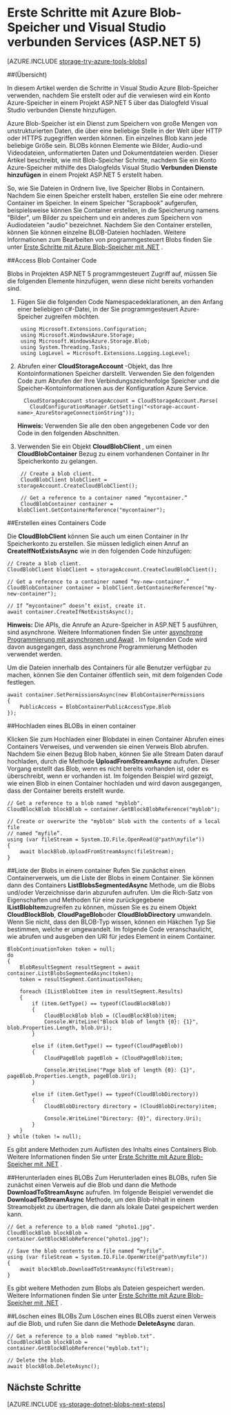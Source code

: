 <properties
    pageTitle="Erste Schritte mit Blob-Speicher und Visual Studio verbunden Services (ASP.NET 5) | Microsoft Azure"
    description="Erste Schritte mit Azure Blob-Speicher in einem Projekt Visual Studio ASP.NET 5, nach der Erstellung eines Speicher-Kontos, die mit Visual Studio verbunden services"
    services="storage"
    documentationCenter=""
    authors="TomArcher"
    manager="douge"
    editor=""/>

<tags
    ms.service="storage"
    ms.workload="web"
    ms.tgt_pltfrm="vs-getting-started"
    ms.devlang="na"
    ms.topic="article"
    ms.date="07/18/2016"
    ms.author="tarcher"/>

# <a name="get-started-with-azure-blob-storage-and-visual-studio-connected-services-aspnet-5"></a>Erste Schritte mit Azure Blob-Speicher und Visual Studio verbunden Services (ASP.NET 5)

[AZURE.INCLUDE [storage-try-azure-tools-blobs](../../includes/storage-try-azure-tools-blobs.md)]

##<a name="overview"></a>(Übersicht)

In diesem Artikel werden die Schritte in Visual Studio Azure Blob-Speicher verwenden, nachdem Sie erstellt oder auf die verwiesen wird ein Konto Azure-Speicher in einem Projekt ASP.NET 5 über das Dialogfeld Visual Studio verbunden Dienste hinzufügen.

Azure Blob-Speicher ist ein Dienst zum Speichern von große Mengen von unstrukturierten Daten, die über eine beliebige Stelle in der Welt über HTTP oder HTTPS zugegriffen werden können. Ein einzelnes Blob kann jede beliebige Größe sein. BLOBs können Elemente wie Bilder, Audio-und Videodateien, unformatierten Daten und Dokumentdateien werden. Dieser Artikel beschreibt, wie mit Blob-Speicher Schritte, nachdem Sie ein Konto Azure-Speicher mithilfe des Dialogfelds Visual Studio **Verbunden Dienste hinzufügen** in einem Projekt ASP.NET 5 erstellt haben.

So, wie Sie Dateien in Ordnern live, live Speicher Blobs in Containern. Nachdem Sie einen Speicher erstellt haben, erstellen Sie eine oder mehrere Container im Speicher. In einem Speicher "Scrapbook" aufgerufen, beispielsweise können Sie Container erstellen, in die Speicherung namens "Bilder", um Bilder zu speichern und ein anderes zum Speichern von Audiodateien "audio" bezeichnet. Nachdem Sie den Container erstellen, können Sie können einzelne BLOB-Dateien hochladen. Weitere Informationen zum Bearbeiten von programmgesteuert Blobs finden Sie unter [Erste Schritte mit Azure Blob-Speicher mit .NET](storage-dotnet-how-to-use-blobs.md) .

##<a name="access-blob-containers-in-code"></a>Access Blob Container Code

Blobs in Projekten ASP.NET 5 programmgesteuert Zugriff auf, müssen Sie die folgenden Elemente hinzufügen, wenn diese nicht bereits vorhanden sind.

1. Fügen Sie die folgenden Code Namespacedeklarationen, an den Anfang einer beliebigen c#-Datei, in der Sie programmgesteuert Azure-Speicher zugreifen möchten.

        using Microsoft.Extensions.Configuration;
        using Microsoft.WindowsAzure.Storage;
        using Microsoft.WindowsAzure.Storage.Blob;
        using System.Threading.Tasks;
        using LogLevel = Microsoft.Extensions.Logging.LogLevel;

2. Abrufen einer **CloudStorageAccount** -Objekt, das Ihre Kontoinformationen Speicher darstellt. Verwenden Sie den folgenden Code zum Abrufen der Ihre Verbindungszeichenfolge Speicher und die Speicher-Kontoinformationen aus der Konfiguration Azure Service.

         CloudStorageAccount storageAccount = CloudStorageAccount.Parse(
           CloudConfigurationManager.GetSetting("<storage-account-name>_AzureStorageConnectionString"));

    **Hinweis:** Verwenden Sie alle den oben angegebenen Code vor den Code in den folgenden Abschnitten.


3. Verwenden Sie ein Objekt **CloudBlobClient** , um einen **CloudBlobContainer** Bezug zu einem vorhandenen Container in Ihr Speicherkonto zu gelangen.

        // Create a blob client.
        CloudBlobClient blobClient = storageAccount.CreateCloudBlobClient();

        // Get a reference to a container named “mycontainer.”
        CloudBlobContainer container = blobClient.GetContainerReference("mycontainer");



##<a name="create-a-container-in-code"></a>Erstellen eines Containers Code

Die **CloudBlobClient** können Sie auch um einen Container in Ihr Speicherkonto zu erstellen. Sie müssen lediglich einen Anruf an **CreateIfNotExistsAsync** wie in den folgenden Code hinzufügen:

    // Create a blob client.
    CloudBlobClient blobClient = storageAccount.CreateCloudBlobClient();

    // Get a reference to a container named “my-new-container.”
    CloudBlobContainer container = blobClient.GetContainerReference("my-new-container");

    // If “mycontainer” doesn’t exist, create it.
    await container.CreateIfNotExistsAsync();


**Hinweis:** Die APIs, die Anrufe an Azure-Speicher in ASP.NET 5 ausführen, sind asynchrone. Weitere Informationen finden Sie unter [asynchrone Programmierung mit asynchronen und Await](http://msdn.microsoft.com/library/hh191443.aspx) . Im folgenden Code wird davon ausgegangen, dass asynchrone Programmierung Methoden verwendet werden.

Um die Dateien innerhalb des Containers für alle Benutzer verfügbar zu machen, können Sie den Container öffentlich sein, mit dem folgenden Code festlegen.

    await container.SetPermissionsAsync(new BlobContainerPermissions
    {
        PublicAccess = BlobContainerPublicAccessType.Blob
    });

##<a name="upload-a-blob-into-a-container"></a>Hochladen eines BLOBs in einen container

Klicken Sie zum Hochladen einer Blobdatei in einen Container Abrufen eines Containers Verweises, und verwenden sie einen Verweis Blob abrufen. Nachdem Sie einen Bezug Blob haben, können Sie alle Stream Daten darauf hochladen, durch die Methode **UploadFromStreamAsync** aufrufen. Dieser Vorgang erstellt das Blob, wenn es nicht bereits vorhanden ist, oder es überschreibt, wenn er vorhanden ist. Im folgenden Beispiel wird gezeigt, wie einen Blob in einen Container hochladen und wird davon ausgegangen, dass der Container bereits erstellt wurde.

    // Get a reference to a blob named "myblob".
    CloudBlockBlob blockBlob = container.GetBlockBlobReference("myblob");

    // Create or overwrite the "myblob" blob with the contents of a local file
    // named “myfile”.
    using (var fileStream = System.IO.File.OpenRead(@"path\myfile"))
    {
        await blockBlob.UploadFromStreamAsync(fileStream);
    }

##<a name="list-the-blobs-in-a-container"></a>Liste der Blobs in einem container
Rufen Sie zunächst einen Containerverweis, um die Liste der Blobs in einem Container. Sie können dann des Containers **ListBlobsSegmentedAsync** Methode, um die Blobs und/oder Verzeichnisse darin abzurufen aufrufen. Um die Rich-Satz von Eigenschaften und Methoden für eine zurückgegebene **IListBlobItem**zugreifen zu können, müssen Sie es zu einem Objekt **CloudBlockBlob**, **CloudPageBlob**oder **CloudBlobDirectory** umwandeln. Wenn Sie nicht, dass den BLOB-Typ wissen, können ein Häkchen Typ Sie bestimmen, welche er umgewandelt. Im folgende Code veranschaulicht, wie abrufen und ausgeben den URI für jedes Element in einem Container.

    BlobContinuationToken token = null;
    do
    {
        BlobResultSegment resultSegment = await container.ListBlobsSegmentedAsync(token);
        token = resultSegment.ContinuationToken;

        foreach (IListBlobItem item in resultSegment.Results)
        {
            if (item.GetType() == typeof(CloudBlockBlob))
            {
                CloudBlockBlob blob = (CloudBlockBlob)item;
                Console.WriteLine("Block blob of length {0}: {1}", blob.Properties.Length, blob.Uri);
            }

            else if (item.GetType() == typeof(CloudPageBlob))
            {
                CloudPageBlob pageBlob = (CloudPageBlob)item;

                Console.WriteLine("Page blob of length {0}: {1}", pageBlob.Properties.Length, pageBlob.Uri);
            }

            else if (item.GetType() == typeof(CloudBlobDirectory))
            {
                CloudBlobDirectory directory = (CloudBlobDirectory)item;

                Console.WriteLine("Directory: {0}", directory.Uri);
            }
        }
    } while (token != null);

Es gibt andere Methoden zum Auflisten des Inhalts eines Containers Blob. Weitere Informationen finden Sie unter [Erste Schritte mit Azure Blob-Speicher mit .NET](storage-dotnet-how-to-use-blobs.md#list-the-blobs-in-a-container) .

##<a name="download-a-blob"></a>Herunterladen eines BLOBs
Zum Herunterladen eines BLOBs, rufen Sie zunächst einen Verweis auf die Blob und dann die Methode **DownloadToStreamAsync** aufrufen. Im folgende Beispiel verwendet die **DownloadToStreamAsync** Methode, um den Blob-Inhalt in einem Streamobjekt zu übertragen, die dann als lokale Datei gespeichert werden kann.

    // Get a reference to a blob named "photo1.jpg".
    CloudBlockBlob blockBlob = container.GetBlockBlobReference("photo1.jpg");

    // Save the blob contents to a file named “myfile”.
    using (var fileStream = System.IO.File.OpenWrite(@"path\myfile"))
    {
        await blockBlob.DownloadToStreamAsync(fileStream);
    }

Es gibt weitere Methoden zum Blobs als Dateien gespeichert werden. Weitere Informationen finden Sie unter [Erste Schritte mit Azure Blob-Speicher mit .NET](storage-dotnet-how-to-use-blobs.md#download-blobs) .

##<a name="delete-a-blob"></a>Löschen eines BLOBs
Zum Löschen eines BLOBs zuerst einen Verweis auf die Blob, und rufen Sie dann die Methode **DeleteAsync** daran.

    // Get a reference to a blob named "myblob.txt".
    CloudBlockBlob blockBlob = container.GetBlockBlobReference("myblob.txt");

    // Delete the blob.
    await blockBlob.DeleteAsync();

## <a name="next-steps"></a>Nächste Schritte

[AZURE.INCLUDE [vs-storage-dotnet-blobs-next-steps](../../includes/vs-storage-dotnet-blobs-next-steps.md)]
